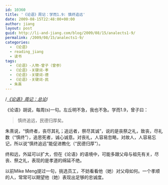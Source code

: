 ```yaml
---
id: 10360
title: '《论语》周记：学而1.9: 慎终追远'
date: 2009-08-15T22:48:00+00:00
author: jiang
layout: post
guid: http://li-and-jiang.com/blog/2009/08/15/analects1-9/
permalink: /2009/08/15/analects1-9/
categories:
  - 《论语》
  - reading_jiang
  - 读书
tags:
  - 《论语》-人物-曾子（曾参）
  - 《论语》-关键词-孝
  - 《论语》-关键词-德
  - 《论语》-关键词-民
  - 朱熹
---
```

/*[《论语》周记：总论](http://li-and-jiang.com/blog/2009/04/10/analects/)*/

《论语》胡说，每周(s)一句。左丘明不急，我也不急。学而1.9，曾子曰：

> 慎终追远，民德归厚矣。

朱熹说，“慎终者，丧尽其礼；追远者，祭尽其诚”，说的是丧祭之礼，致丧，尽礼数（“慎终”），追思死者，诚心诚意。对丧礼，人容易忽略，对故人，人容易忘记，所以说“慎终追远”能促进教化（“民德归厚”）。

终和远，外延可以扩大，但在《论语》的语境中，可能多跟父母与祖先有关，尽丧、祭之礼，表现的是孝道的绵延不绝。

以前Mike Meng提过一句，挑选员工，不妨看看他（她）对父母如何。一个孝顺的人，常常可以期望他（她）表现出足够的忠诚度。